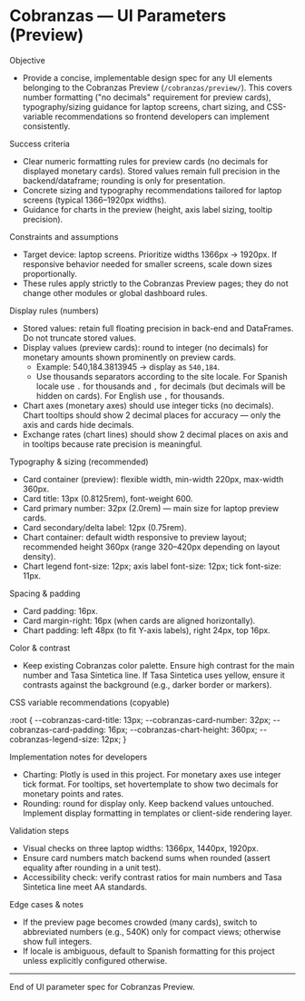 # Cobranzas — UI Parameters (Preview)

Objective

- Provide a concise, implementable design spec for any UI elements belonging to the Cobranzas Preview (`/cobranzas/preview/`). This covers number formatting ("no decimals" requirement for preview cards), typography/sizing guidance for laptop screens, chart sizing, and CSS-variable recommendations so frontend developers can implement consistently.

Success criteria

- Clear numeric formatting rules for preview cards (no decimals for displayed monetary cards). Stored values remain full precision in the backend/dataframe; rounding is only for presentation.
- Concrete sizing and typography recommendations tailored for laptop screens (typical 1366–1920px widths).
- Guidance for charts in the preview (height, axis label sizing, tooltip precision).

Constraints and assumptions

- Target device: laptop screens. Prioritize widths 1366px → 1920px. If responsive behavior needed for smaller screens, scale down sizes proportionally.
- These rules apply strictly to the Cobranzas Preview pages; they do not change other modules or global dashboard rules.

Display rules (numbers)

- Stored values: retain full floating precision in back-end and DataFrames. Do not truncate stored values.
- Display values (preview cards): round to integer (no decimals) for monetary amounts shown prominently on preview cards.
  - Example: 540,184.3813945 → display as `540,184`.
  - Use thousands separators according to the site locale. For Spanish locale use `.` for thousands and `,` for decimals (but decimals will be hidden on cards). For English use `,` for thousands.
- Chart axes (monetary axes) should use integer ticks (no decimals). Chart tooltips should show 2 decimal places for accuracy — only the axis and cards hide decimals.
- Exchange rates (chart lines) should show 2 decimal places on axis and in tooltips because rate precision is meaningful.

Typography & sizing (recommended)

- Card container (preview): flexible width, min-width 220px, max-width 360px.
- Card title: 13px (0.8125rem), font-weight 600.
- Card primary number: 32px (2.0rem) — main size for laptop preview cards.
- Card secondary/delta label: 12px (0.75rem).
- Chart container: default width responsive to preview layout; recommended height 360px (range 320–420px depending on layout density).
- Chart legend font-size: 12px; axis label font-size: 12px; tick font-size: 11px.

Spacing & padding

- Card padding: 16px.
- Card margin-right: 16px (when cards are aligned horizontally).
- Chart padding: left 48px (to fit Y-axis labels), right 24px, top 16px.

Color & contrast

- Keep existing Cobranzas color palette. Ensure high contrast for the main number and Tasa Sintetica line. If Tasa Sintetica uses yellow, ensure it contrasts against the background (e.g., darker border or markers).

CSS variable recommendations (copyable)

:root {
  --cobranzas-card-title: 13px;
  --cobranzas-card-number: 32px;
  --cobranzas-card-padding: 16px;
  --cobranzas-chart-height: 360px;
  --cobranzas-legend-size: 12px;
}

Implementation notes for developers

- Charting: Plotly is used in this project. For monetary axes use integer tick format. For tooltips, set hovertemplate to show two decimals for monetary points and rates.
- Rounding: round for display only. Keep backend values untouched. Implement display formatting in templates or client-side rendering layer.

Validation steps

- Visual checks on three laptop widths: 1366px, 1440px, 1920px.
- Ensure card numbers match backend sums when rounded (assert equality after rounding in a unit test).
- Accessibility check: verify contrast ratios for main numbers and Tasa Sintetica line meet AA standards.

Edge cases & notes

- If the preview page becomes crowded (many cards), switch to abbreviated numbers (e.g., 540K) only for compact views; otherwise show full integers.
- If locale is ambiguous, default to Spanish formatting for this project unless explicitly configured otherwise.


---

End of UI parameter spec for Cobranzas Preview.
